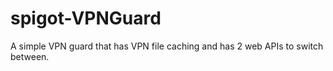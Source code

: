 # spigot-VPNGuard
A simple VPN guard that has VPN file caching and has 2 web APIs to switch between.
